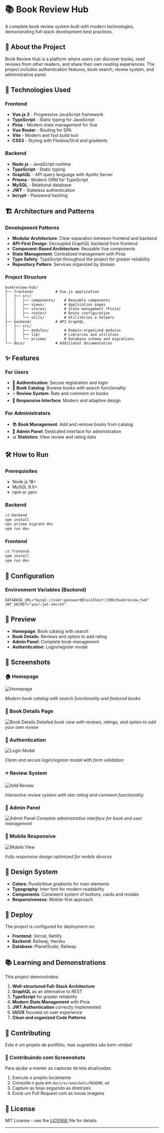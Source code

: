 # 📚 Book Review Hub

A complete book review system built with modern technologies, demonstrating full-stack development best practices.

## 🎯 About the Project

Book Review Hub is a platform where users can discover books, read reviews from other readers, and share their own reading experiences. The project includes authentication features, book search, review system, and administrative panel.

## 🚀 Technologies Used

### Frontend

- **Vue.js 3** - Progressive JavaScript framework
- **TypeScript** - Static typing for JavaScript
- **Pinia** - Modern state management for Vue
- **Vue Router** - Routing for SPA
- **Vite** - Modern and fast build tool
- **CSS3** - Styling with Flexbox/Grid and gradients

### Backend

- **Node.js** - JavaScript runtime
- **TypeScript** - Static typing
- **GraphQL** - API query language with Apollo Server
- **Prisma** - Modern ORM for TypeScript
- **MySQL** - Relational database
- **JWT** - Stateless authentication
- **bcrypt** - Password hashing

## 🏗️ Architecture and Patterns

### Development Patterns

- **Modular Architecture**: Clear separation between frontend and backend
- **API-First Design**: Decoupled GraphQL backend from frontend
- **Component-Based Architecture**: Reusable Vue components
- **State Management**: Centralized management with Pinia
- **Type Safety**: TypeScript throughout the project for greater reliability
- **Repository Pattern**: Services organized by domain

### Project Structure

```
bookreview-hub/
├── frontend/          # Vue.js application
│   ├── src/
│   │   ├── components/    # Reusable components
│   │   ├── views/         # Application pages
│   │   ├── stores/        # State management (Pinia)
│   │   ├── router/        # Route configuration
│   │   └── utils/         # Utilitários e helpers
├── backend/           # API GraphQL
│   ├── src/
│   │   ├── modules/       # Domain-organized modules
│   │   ├── lib/           # Libraries and utilities
│   │   └── prisma/        # Database schema and migrations
└── docs/              # Additional documentation
```

## ✨ Features

### For Users

- 🔐 **Authentication**: Secure registration and login
- 📖 **Book Catalog**: Browse books with search functionality
- ⭐ **Review System**: Rate and comment on books
- 🎨 **Responsive Interface**: Modern and adaptive design

### For Administrators

- 📚 **Book Management**: Add and remove books from catalog
- 👥 **Admin Panel**: Dedicated interface for administration
- 📊 **Statistics**: View review and rating data

## 🛠️ How to Run

### Prerequisites

- Node.js 18+
- MySQL 8.0+
- npm or yarn

### Backend

```bash
cd backend
npm install
npx prisma migrate dev
npm run dev
```

### Frontend

```bash
cd frontend
npm install
npm run dev
```

## 🔧 Configuration

### Environment Variables (Backend)

```env
DATABASE_URL="mysql://user:password@localhost:3306/bookreview_hub"
JWT_SECRET="your-jwt-secret"
```

## 📱 Preview

- **Homepage**: Book catalog with search
- **Book Details**: Reviews and option to add rating
- **Admin Panel**: Complete book management
- **Authentication**: Login/register modal

## 📸 Screenshots

### 🏠 Homepage

![Homepage](https://github.com/user-attachments/assets/56c0689c-125c-4af9-bd93-f9c6499bf711)

_Modern book catalog with search functionality and featured books_

### 📖 Book Details Page

![Book Details](https://github.com/user-attachments/assets/ba19cee6-bf34-4960-a7ea-f416d7a582e4)
_Detailed book view with reviews, ratings, and option to add your own review_

### 🔐 Authentication

![Login Modal](https://github.com/user-attachments/assets/dfea7e13-8a88-4af9-86cf-1ad8b295e006)

_Clean and secure login/register modal with form validation_

### ⭐ Review System

![Add Review](https://github.com/user-attachments/assets/0f0cc5a1-f37b-4e46-b690-1564b5d0db47)

_Interactive review system with star rating and comment functionality_

### 👑 Admin Panel

![Admin Panel](https://github.com/user-attachments/assets/ffdf149b-0f14-4ae1-9226-623f1a9f3ddb)
_Complete administrative interface for book and user management_

### 📱 Mobile Responsive

![Mobile View](https://github.com/user-attachments/assets/5e20b920-1d75-4b5e-8d0a-b180237a85be)

_Fully responsive design optimized for mobile devices_

## 🎨 Design System

- **Colors**: Purple/blue gradients for main elements
- **Typography**: Inter font for modern readability
- **Components**: Consistent system of buttons, cards and modals
- **Responsiveness**: Mobile-first approach

## 🚀 Deploy

The project is configured for deployment on:

- **Frontend**: Vercel, Netlify
- **Backend**: Railway, Heroku
- **Database**: PlanetScale, Railway

## 📚 Learning and Demonstrations

This project demonstrates:

1. **Well-structured Full-Stack Architecture**
2. **GraphQL** as an alternative to REST
3. **TypeScript** for greater reliability
4. **Modern State Management** with Pinia
5. **JWT Authentication** correctly implemented
6. **UI/UX** focused on user experience
7. **Clean and organized Code Patterns**

## 🤝 Contributing

Este é um projeto de portfólio, mas sugestões são bem-vindas!

### 📸 Contribuindo com Screenshots

Para ajudar a manter as capturas de tela atualizadas:

1. Execute o projeto localmente
2. Consulte o guia em `docs/screenshots/README.md`
3. Capture as telas seguindo as diretrizes
4. Envie um Pull Request com as novas imagens

## 📄 License

MIT License - see the [LICENSE](LICENSE) file for details.

---
